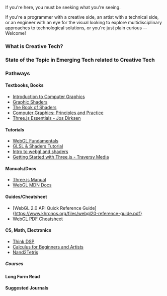
If you're here, you must be seeking what you're seeing. 

If you're a programmer with a creative side, an artist with a technical side, or an engineer with an eye for the visual looking to explore multidisciplinary approaches to technological solutions, or you're just plain curious -- Welcome!

### What is Creative Tech?



### State of the Topic in Emerging Tech related to Creative Tech

<!--computer graphics, virtual reality, augmented reality, software engineering, 3D printing, Internet of Things, CAD and wearable technology - {lenses, HMDs, sensors, bone-conductive,EEGS}, 
holography, volumetric displays,  light field display, photonic displays brain computer interfacing, information systems, social information systems, human factors, design, architecture, secure interfaces, usability and security-->




### Pathways

#### Textbooks, Books
- [Introduction to Computer Graphics](https://math.hws.edu/graphicsbook/index.html)
- [Graphic Shaders](https://cs.uns.edu.ar/cg/clasespdf/GraphicShaders.pdf)
- [The Book of Shaders](https://thebookofshaders.com/)
- [Computer Graphics: Principles and Practice](https://www.cs.ucy.ac.cy/courses/EPL426/courses/eBooks/ComputerGraphicsPrinciplesPractice.pdf)
- [Three.js Essentials - Jos Dirksen](https://services.math.duke.edu/courses/math_everywhere/assets/techRefs/Threejs%20Essentials.pdf)

#### Tutorials
- [WebGL Fundamentals](https://webglfundamentals.org/)
- [GLSL & Shaders Tutorial](https://www.youtube.com/watch?v=xZM8UJqN1eY)
- [Intro to webgl and shaders](https://www.youtube.com/watch?v=XNbtwyWh9HA)
- [Getting Started with Three.js - Traversy Media](https://www.youtube.com/watch?v=8jP4xpga6yY)


#### Manuals/Docs
- [Three.js Manual](https://threejs.org/manual/)
- [WebGL MDN Docs](https://developer.mozilla.org/en-US/docs/Web/API/WebGL_API)


#### Guides/Cheatsheet
- [WebGL 2.0 API Quick Reference Guide]{https://www.khronos.org/files/webgl20-reference-guide.pdf}
- [WebGL PDF Cheatsheet](https://appletree.or.kr/quick_reference_cards/Web_Development/WebGL%20Cheat%20Sheet.pdf)



#### CS, Math, Electronics
- [Think DSP](https://greenteapress.com/thinkdsp/thinkdsp.pdf)
- [Calculus for Beginners and Artists](https://math.mit.edu/~djk/calculus_beginners/)
- [Nand2Tetris](https://www.nand2tetris.org/course)


##### Courses



#### Long Form Read
#### Suggested Journals



